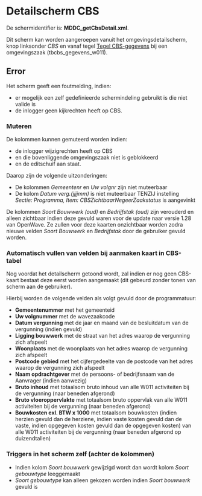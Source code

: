 # Detailscherm CBS

De schermidentifier is: **MDDC_getCbsDetail.xml**.

Dit scherm kan worden aangeroepen vanuit het omgevingsdetailscherm, knop linksonder _CBS_ en vanaf tegel [Tegel CBS-gegevens](tegel_cbs_gegevens.md) bij een omgevingszaak (tbcbs_gegevens_w011).

## Error

Het scherm geeft een foutmelding, indien:

- er mogelijk een zelf gedefinieerde schermindeling gebruikt is die niet valide is
- de inlogger geen kijkrechten heeft op CBS.

### Muteren

De kolommen kunnen gemuteerd worden indien:

- de inlogger wijzigrechten heeft op CBS
- en die bovenliggende omgevingszaak niet is geblokkeerd
- en de editschuif aan staat.

Daarop zijn de volgende uitzonderingen:

- De kolommen _Gemeentenr_ en _Uw volgnr_ zijn niet muteerbaar
- De kolom _Datum verg.(jjjjmm)_ is niet muteerbaar TENZIJ instelling _Sectie: Programma, Item: CBSZichtbaarNegeerZaakstatus_ is aangevinkt

De kolommen _Soort Bouwwerk (oud)_ en _Bedrijfstak (oud)_ zijn verouderd en alleen zichtbaar indien deze gevuld waren voor de update naar versie 1.28 van OpenWave. Ze zullen voor deze kaarten onzichtbaar worden zodra nieuwe velden _Soort Bouwwerk_ en _Bedrijfstak_ door de gebruiker gevuld worden.

### Automatisch vullen van velden bij aanmaken kaart in CBS-tabel

Nog voordat het detailscherm getoond wordt, zal indien er nog geen CBS-kaart bestaat deze eerst worden aangemaakt (dit gebeurd zonder tonen van scherm aan de gebruiker).

Hierbij worden de volgende velden als volgt gevuld door de programmatuur:

- **Gemeentenummer** met het gemeenteid
- **Uw volgnummer** met de wavezaakcode
- **Datum vergunning** met de jaar en maand van de besluitdatum van de vergunning (indien gevuld)
- **Ligging bouwwerk** met de straat van het adres waarop de vergunning zich afspeelt
- **Woonplaats** met de woonplaats van het adres waarop de vergunning zich afspeelt
- **Postcode gebied** met het cijfergedeelte van de postcode van het adres waarop de vergunning zich afspeelt
- **Naam opdrachtgever** met de persoons- of bedrijfsnaam van de Aanvrager (indien aanwezig)
- **Bruto inhoud** met totaalsom bruto inhoud van alle W011 activiteiten bij de vergunning (naar beneden afgerond)
- **Bruto vloeroppervlakte** met totaalsom bruto oppervlak van alle W011 activiteiten bij de vergunning (naar beneden afgerond)
- **Bouwkosten exl. BTW x 1000** met totaalsom bouwkosten (indien herzien gevuld dan de herziene, indien vaste kosten gevuld dan de vaste, indien opgegeven kosten gevuld dan de opgegeven kosten) van alle W011 activiteiten bij de vergunning (naar beneden afgerond op duizendtallen)

### Triggers in het scherm zelf (achter de kolommen)

- Indien kolom _Soort bouwwerk_ gewijzigd wordt dan wordt kolom _Soort gebouwtype_ leeggemaakt
- _Soort gebouwtype_ kan alleen gekozen worden indien _Soort bouwwerk_ gevuld is
